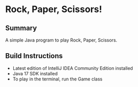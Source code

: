 # Rock, Paper, Scissors!
## Summary
A simple Java program to play Rock, Paper, Scissors.
## Build Instructions
- Latest edition of IntelliJ IDEA Community Edition installed
- Java 17 SDK installed
- To play in the terminal, run the Game class
